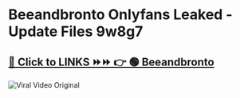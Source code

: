 
 # Beeandbronto Onlyfans Leaked - Update Files 9w8g7

## <h2><a href="https://clipsfans.com/Beeandbronto&ref=git">🔗 Click to LINKS ⏩⏩ 👉 🟢 Beeandbronto </a></h2>

<a href="https://clipsfans.com/Beeandbronto&ref=git" rel="nofollow" data-target="animated-image.originalLink"><img src="https://i.ibb.co.com/xMMVF88/686577567.gif" alt="Viral Video Original" style="max-width: 100%; display: inline-block;" data-target="animated-image.originalImage"></a>

